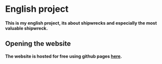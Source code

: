 # English project
#### This is my english project, its about shipwrecks and especially the most valuable shipwreck.

## Opening the website
#### The website is hosted for free using github pages [here](https://georgenasseem.github.io/shipwrecks/).
